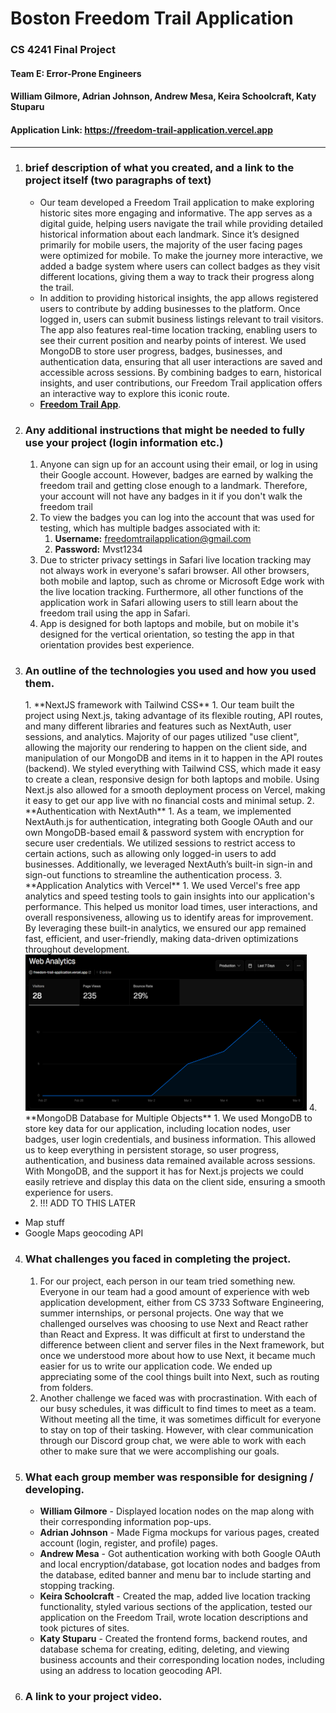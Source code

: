 # Boston Freedom Trail Application

### CS 4241 Final Project

#### Team E: Error-Prone Engineers

#### William Gilmore, Adrian Johnson, Andrew Mesa, Keira Schoolcraft, Katy Stuparu

#### Application Link: https://freedom-trail-application.vercel.app

---

1. <h3>  brief description of what you created, and a link to the project itself (two paragraphs of text) </h3>

   - Our team developed a Freedom Trail application to make exploring historic sites more engaging and informative.
     The app serves as a digital guide, helping users navigate the trail while providing detailed historical information
     about each landmark. Since it’s designed primarily for mobile users, the majority of the user facing pages were optimized
     for mobile. To make the journey more interactive, we added a badge system where users can collect
     badges as they visit different locations, giving them a way to track their progress along the trail.
   - In addition to providing historical insights, the app allows registered users to contribute by adding businesses
     to the platform. Once logged in, users can submit business listings relevant to trail visitors. The app also features real-time
     location tracking, enabling users to see their current position and nearby points of interest. We used MongoDB to store
     user progress, badges, businesses, and authentication data, ensuring that all user interactions are saved and accessible
     across sessions. By combining badges to earn, historical insights, and user contributions, our Freedom Trail application
     offers an interactive way to explore this iconic route.
   - [**Freedom Trail App**](https://freedom-trail-application.vercel.app).

2. <h3> Any additional instructions that might be needed to fully use your project (login information etc.) </h3>

   1. Anyone can sign up for an account using their email, or log in using their Google account.
      However, badges are earned by walking the freedom trail and getting close enough to a landmark.
      Therefore, your account will not have any badges in it if you don't walk the freedom trail
   2. To view the badges you can log into the account that was used for testing, which has multiple badges associated with it:
      1. **Username:** freedomtrailapplication@gmail.com
      2. **Password:** Mvst1234
   3. Due to stricter privacy settings in Safari live location tracking may not always work in everyone's safari browser.
      All other browsers, both mobile and laptop, such as chrome or Microsoft Edge work with the live location tracking.
      Furthermore, all other functions of the application work in Safari allowing users to still learn about the freedom
      trail using the app in Safari.
   4. App is designed for both laptops and mobile, but on mobile it's designed for the vertical orientation, so testing the
      app in that orientation provides best experience.

3. <h3>An outline of the technologies you used and how you used them.</h3>
   1. **NextJS framework with Tailwind CSS**
      1. Our team built the project using Next.js, taking advantage of its flexible routing, API routes, and many 
      different libraries and features such as NextAuth, user sessions, and analytics. 
      Majority of our pages utilized "use client", allowing the majority our rendering to happen on the client side, 
      and manipulation of our MongoDB and items in it to happen in the API routes (backend). We styled everything 
      with Tailwind CSS, which made it easy to create a clean, responsive design for both laptops and mobile. 
      Using Next.js also allowed for a smooth deployment process on Vercel, making it easy to get our app live with no 
      financial costs and minimal setup.
   2. **Authentication with NextAuth**
      1. As a team, we implemented NextAuth.js for authentication, integrating both Google OAuth and our own MongoDB-based 
      email & password system with encryption for secure user credentials. We utilized sessions to restrict access to certain 
      actions, such as allowing only logged-in users to add businesses. Additionally, we leveraged NextAuth’s built-in sign-in 
      and sign-out functions to streamline the authentication process.
   3. **Application Analytics with Vercel**
      1. We used Vercel's free app analytics and speed testing tools to gain insights into our application's performance. 
      This helped us monitor load times, user interactions, and overall responsiveness, allowing us to identify areas for 
      improvement. By leveraging these built-in analytics, we ensured our app remained fast, efficient, and user-friendly, 
      making data-driven optimizations throughout development.
      <br/>
        <img src="analytics.png" alt="Analytics" width="450" height="250"/>
   4. **MongoDB Database for Multiple Objects**
      1. We used MongoDB to store key data for our application, including location nodes, user badges, user login credentials, 
      and business information. This allowed us to keep everything in persistent storage, so user progress, authentication, 
      and business data remained available across sessions. With MongoDB, and the support it has for Next.js projects
      we could easily retrieve and display this data on the client side, ensuring a smooth experience for users.

   2. !!! ADD TO THIS LATER

- Map stuff
- Google Maps geocoding API

4. <h3> What challenges you faced in completing the project. </h3>

   1. For our project, each person in our team tried something new. Everyone in our team had a good amount of experience with web application development, either from CS 3733 Software Engineering, summer internships, or personal projects. One way that we challenged ourselves was choosing to use Next and React rather than React and Express. It was difficult at first to understand the difference between client and server files in the Next framework, but once we understood more about how to use Next, it became much easier for us to write our application code. We ended up appreciating some of the cool things built into Next, such as routing from folders.
   2. Another challenge we faced was with procrastination. With each of our busy schedules, it was difficult to find times to meet as a team. Without meeting all the time, it was sometimes difficult for everyone to stay on top of their tasking. However, with clear communication through our Discord group chat, we were able to work with each other to make sure that we were accomplishing our goals.

5. <h3> What each group member was responsible for designing / developing. </h3>

   - **William Gilmore** - Displayed location nodes on the map along with their corresponding information pop-ups.
   - **Adrian Johnson** - Made Figma mockups for various pages, created account (login, register, and profile) pages.
   - **Andrew Mesa** - Got authentication working with both Google OAuth and local encryption/database, got location nodes and badges from the database, edited banner and menu bar to include starting and stopping tracking.
   - **Keira Schoolcraft** - Created the map, added live location tracking functionality, styled various sections of the application, tested our application on the Freedom Trail, wrote location descriptions and took pictures of sites.
   - **Katy Stuparu** - Created the frontend forms, backend routes, and database schema for creating, editing, deleting, and viewing business accounts and their corresponding location nodes, including using an address to location geocoding API.

6. <h3> A link to your project video. </h3>

